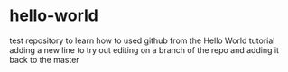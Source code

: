 # hello-world
test repository to learn how to used github from the Hello World tutorial  
adding a new line to try out editing on a branch of the repo and adding it back to the master
